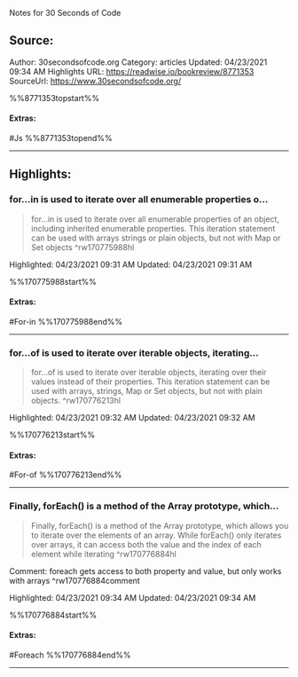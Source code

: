 Notes for 30 Seconds of Code

## Source:
Author: 30secondsofcode.org
Category: articles
Updated: 04/23/2021 09:34 AM
Highlights URL: https://readwise.io/bookreview/8771353
SourceUrl: https://www.30secondsofcode.org/

%%8771353topstart%%
#### Extras:
#Js
%%8771353topend%%
 
-----
 ## Highlights:

### for...in is used to iterate over all enumerable properties o...
>for...in is used to iterate over all enumerable properties of an object, including inherited enumerable properties. This iteration statement can be used with arrays strings or plain objects, but not with Map or Set objects ^rw170775988hl


Highlighted: 04/23/2021 09:31 AM
Updated: 04/23/2021 09:31 AM

%%170775988start%%
#### Extras:
#For-in
%%170775988end%%

------

### for...of is used to iterate over iterable objects, iterating...
>for...of is used to iterate over iterable objects, iterating over their values instead of their properties. This iteration statement can be used with arrays, strings, Map or Set objects, but not with plain objects. ^rw170776213hl


Highlighted: 04/23/2021 09:32 AM
Updated: 04/23/2021 09:32 AM

%%170776213start%%
#### Extras:
#For-of
%%170776213end%%

------

### Finally, forEach() is a method of the Array prototype, which...
>Finally, forEach() is a method of the Array prototype, which allows you to iterate over the elements of an array. While forEach() only iterates over arrays, it can access both the value and the index of each element while iterating ^rw170776884hl

Comment: foreach gets access to both property and value, but only works with arrays ^rw170776884comment

Highlighted: 04/23/2021 09:34 AM
Updated: 04/23/2021 09:34 AM

%%170776884start%%
#### Extras:
#Foreach 
%%170776884end%%

------

